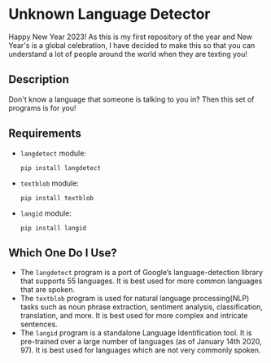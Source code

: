 # Unknown Language Detector

Happy New Year 2023! As this is my first repository of the year and New Year's is a global celebration, I have decided to make this so that you can understand a lot of people around the world when they are texting you!

## Description

Don't know a language that someone is talking to you in? Then this set of programs is for you!

## Requirements

- `langdetect` module:
  
  ```
  pip install langdetect
  ```
  
- `textblob` module:
  
  ```
  pip install textblob
  ```
  
- `langid` module:
  
  ```
  pip install langid
  ```

## Which One Do I Use?

- The `langdetect` program is a port of Google’s language-detection library that supports 55 languages. It is best used for more common languages that are spoken.
- The `textblob` program is used for natural language processing(NLP) tasks such as noun phrase extraction, sentiment analysis, classification, translation, and more. It is best used for more complex and intricate sentences.
- The `langid` program is a standalone Language Identification tool. It is pre-trained over a large number of languages (as of January 14th 2020, 97). It is best used for languages which are not very commonly spoken.
